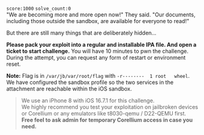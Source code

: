 `score:1000` `solve_count:0`    
"We are becoming more and more open now!" They said. "Our documents, including those outside the sandbox, are available for everyone to read!" 

But there are still many things that are deliberately hidden...

**Please pack your exploit into a regular and installable IPA file. And open a ticket to start challenge.** You will have 10 minutes to pwn the challenge. During the attempt, you can request any form of restart or environment reset.


**Note:** Flag is in `/var/jb/var/root/flag` with `-r--------  1 root   wheel`. We have configured the sandbox profile so the two services in the attachment are reachable within the iOS sandbox. 

>We use an iPhone 8 with iOS 16.7.1 for this challenge.   
We highly recommend you test your exploitation on jailbroken devices or Corellium or any emulators like t8030-qemu / D22-QEMU first.   
**Free feel to ask admin for temporary Corellium access in case you need.**

